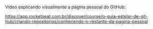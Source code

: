Video explicando visualmente a página pessoal do GitHub:

https://app.rocketseat.com.br/discover/course/o-guia-estelar-de-git-hub/criando-repositorios/conhecendo-o-restante-da-pagina-pessoal